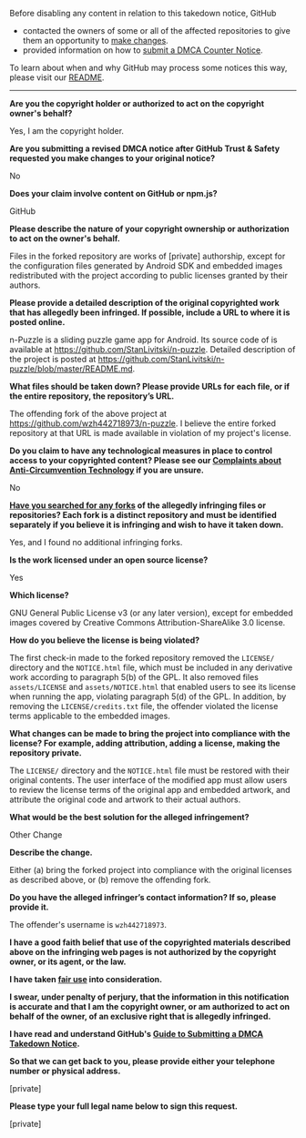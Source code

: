 Before disabling any content in relation to this takedown notice, GitHub
- contacted the owners of some or all of the affected repositories to give them an opportunity to [make changes](https://docs.github.com/en/github/site-policy/dmca-takedown-policy#a-how-does-this-actually-work).
- provided information on how to [submit a DMCA Counter Notice](https://docs.github.com/en/articles/guide-to-submitting-a-dmca-counter-notice).

To learn about when and why GitHub may process some notices this way, please visit our [README](https://github.com/github/dmca/blob/master/README.md#anatomy-of-a-takedown-notice).

---

**Are you the copyright holder or authorized to act on the copyright owner's behalf?**

Yes, I am the copyright holder.

**Are you submitting a revised DMCA notice after GitHub Trust & Safety requested you make changes to your original notice?**

No

**Does your claim involve content on GitHub or npm.js?**

GitHub

**Please describe the nature of your copyright ownership or authorization to act on the owner's behalf.**

Files in the forked repository are works of [private] authorship, except for the configuration files generated by Android SDK and embedded images redistributed with the project according to public licenses granted by their authors.

**Please provide a detailed description of the original copyrighted work that has allegedly been infringed. If possible, include a URL to where it is posted online.**

n-Puzzle is a sliding puzzle game app for Android. Its source code of is available at <https://github.com/StanLivitski/n-puzzle>. Detailed description of the project is posted at <https://github.com/StanLivitski/n-puzzle/blob/master/README.md>.

**What files should be taken down? Please provide URLs for each file, or if the entire repository, the repository’s URL.**

The offending fork of the above project at <https://github.com/wzh442718973/n-puzzle>. I believe the entire forked repository at that URL is made available in violation of my project's license.

**Do you claim to have any technological measures in place to control access to your copyrighted content? Please see our <a href="https://docs.github.com/articles/guide-to-submitting-a-dmca-takedown-notice#complaints-about-anti-circumvention-technology">Complaints about Anti-Circumvention Technology</a> if you are unsure.**

No

**<a href="https://docs.github.com/articles/dmca-takedown-policy#b-what-about-forks-or-whats-a-fork">Have you searched for any forks</a> of the allegedly infringing files or repositories? Each fork is a distinct repository and must be identified separately if you believe it is infringing and wish to have it taken down.**

Yes, and I found no additional infringing forks.

**Is the work licensed under an open source license?**

Yes

**Which license?**

GNU General Public License v3 (or any later version), except for embedded images covered by Creative Commons Attribution-ShareAlike 3.0 license.

**How do you believe the license is being violated?**

The first check-in made to the forked repository removed the `LICENSE/` directory and the `NOTICE.html` file, which must be included in any derivative work according to paragraph 5(b) of the GPL. It also removed files `assets/LICENSE` and `assets/NOTICE.html` that enabled users to see its license when running the app, violating paragraph 5(d) of the GPL. In addition, by removing the `LICENSE/credits.txt` file, the offender violated the license terms applicable to the embedded images.

**What changes can be made to bring the project into compliance with the license? For example, adding attribution, adding a license, making the repository private.**

The `LICENSE/` directory and the `NOTICE.html` file must be restored with their original contents. The user interface of the modified app must allow users to review the license terms of the original app and embedded artwork, and attribute the original code and artwork to their actual authors.

**What would be the best solution for the alleged infringement?**

Other Change

**Describe the change.**

Either (a) bring the forked project into compliance with the original licenses as described above, or (b) remove the offending fork.

**Do you have the alleged infringer’s contact information? If so, please provide it.**

The offender's username is `wzh442718973`.

**I have a good faith belief that use of the copyrighted materials described above on the infringing web pages is not authorized by the copyright owner, or its agent, or the law.**

**I have taken <a href="https://www.lumendatabase.org/topics/22">fair use</a> into consideration.**

**I swear, under penalty of perjury, that the information in this notification is accurate and that I am the copyright owner, or am authorized to act on behalf of the owner, of an exclusive right that is allegedly infringed.**

**I have read and understand GitHub's <a href="https://docs.github.com/articles/guide-to-submitting-a-dmca-takedown-notice/">Guide to Submitting a DMCA Takedown Notice</a>.**

**So that we can get back to you, please provide either your telephone number or physical address.**

[private]

**Please type your full legal name below to sign this request.**

[private]
